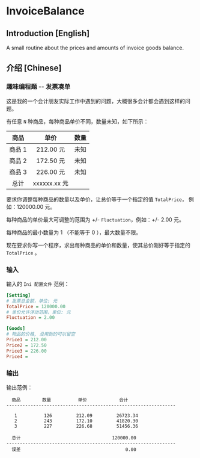 # InvoiceBalance

## Introduction [English]

A small routine about the prices and amounts of invoice goods balance.

## 介绍 [Chinese]

### 趣味编程题 -- 发票凑单

这是我的一个会计朋友实际工作中遇到的问题，大概很多会计都会遇到这样的问题。

有任意 `N` 种商品，每种商品单价不同，数量未知，如下所示：

|  商品  |     单价    | 数量 |
|:------:|:-----------:|-----|
| 商品 1 |  212.00 元  | 未知 |
| 商品 2 |  172.50 元  | 未知 |
| 商品 3 |  226.00 元  | 未知 |
| 总计   | xxxxxx.xx 元 |    |

要求你调整每种商品的数量以及单价，让总价等于一个指定的值 `TotalPrice`，
例如：120000.00 元。

每种商品的单价最大可调整的范围为 +/- `Fluctuation`，例如：+/- 2.00 元。

每种商品的最小数量为 1 （不能等于 0 ），最大数量不限。

现在要求你写一个程序，求出每种商品的单价和数量，使其总价刚好等于指定的 `TotalPrice` 。

### 输入

输入的 `Ini 配置文件` 范例：

```ini
[Setting]
# 发票总金额，单位: 元
TotalPrice = 120000.00
# 单价允许浮动范围，单位: 元
Fluctuation = 2.00

[Goods]
# 物品的价格, 没用到的可以留空
Price1 = 212.00
Price2 = 172.50
Price3 = 226.00
Price4 =
```

### 输出

输出范例：

```text
  商品        数量          单价            合计
---------------------------------------------------------------

   1          126         212.09         26723.34
   2          243         172.10         41820.30
   3          227         226.68         51456.36

  总计                                  120000.00
---------------------------------------------------------------
  误差                                       0.00
```
